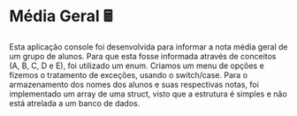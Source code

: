 # Média Geral 🖩

Esta aplicação console foi desenvolvida para informar a nota média geral de um grupo de alunos. Para que esta fosse informada através de conceitos (A, B, C, D e E), foi utilizado um enum. Criamos um menu de opções e fizemos o tratamento de exceções, usando o switch/case. Para o armazenamento dos nomes dos alunos e suas respectivas notas, foi implementado um array de uma struct, visto que a estrutura é simples e não está atrelada a um banco de dados.

